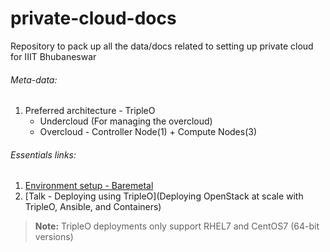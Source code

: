 # private-cloud-docs
Repository to pack up all the data/docs related to setting up private cloud for IIIT Bhubaneswar


###### Meta-data:

1. Preferred architecture - TripleO
    - Undercloud (For managing the overcloud)
    - Overcloud - Controller Node(1) + Compute Nodes(3)

###### Essentials links:

1. [Environment setup - Baremetal](https://docs.openstack.org/project-deploy-guide/tripleo-docs/latest/environments/baremetal.html)
2. [Talk - Deploying using TripleO](Deploying OpenStack at scale with TripleO, Ansible, and Containers)


> **Note:**
> TripleO deployments only support RHEL7 and CentOS7 (64-bit versions)
